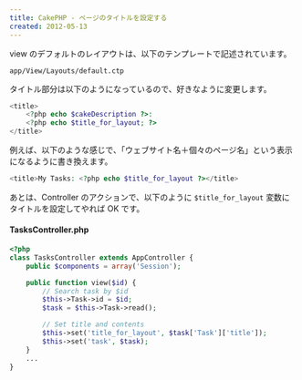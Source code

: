 ```yaml
---
title: CakePHP - ページのタイトルを設定する
created: 2012-05-13
---
```


view のデフォルトのレイアウトは、以下のテンプレートで記述されています。

~~~
app/View/Layouts/default.ctp
~~~

タイトル部分は以下のようになっているので、好きなように変更します。

~~~ php
<title>
    <?php echo $cakeDescription ?>:
    <?php echo $title_for_layout; ?>
</title>
~~~

例えば、以下のような感じで、「ウェブサイト名＋個々のページ名」という表示になるように書き換えます。

~~~ php
<title>My Tasks: <?php echo $title_for_layout ?></title>
~~~

あとは、Controller のアクションで、以下のように `$title_for_layout` 変数にタイトルを設定してやれば OK です。

#### TasksController.php

~~~ php
<?php
class TasksController extends AppController {
    public $components = array('Session');

    public function view($id) {
        // Search task by $id
        $this->Task->id = $id;
        $task = $this->Task->read();

        // Set title and contents
        $this->set('title_for_layout', $task['Task']['title']);
        $this->set('task', $task);
    }
    ...
}
~~~

